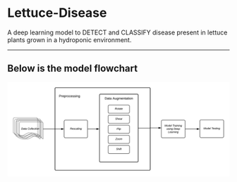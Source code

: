 # Lettuce-Disease
A deep learning model to DETECT and CLASSIFY disease present in lettuce plants grown in a hydroponic environment.

_____________________________________________________

## Below is the model flowchart
![loading..](/Disease-Detection-Flowchart.png)
